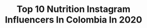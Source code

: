 ---
title: Top 10 Nutrition Instagram Influencers In Colombia In 2020
description: >-
  Find top nutrition Instagram influencers in Colombia in 2020. Most popular hashtags: #fitness #quedateencasa #nutricion #fit.
platform: Instagram
profiles:
  - username: "guerrerophysique"
    fullname: >-
      IFBB PRO David Guerrero
    location: "Colombia"
    followers: 175284
    engagement: 271
    commentsToLikes: 0.016536
    avatar: "https://scontent-amt2-1.cdninstagram.com/v/t51.2885-19/s320x320/80587915_752517211908932_1526059291096645632_n.jpg?_nc_ht=scontent-amt2-1.cdninstagram.com&_nc_ohc=sfgQdYNp1D0AX9kWCbD&oh=c22bd62b70f51fdfc86a15c3367fda33&oe=5EB65ACA"
    verified: false
    hashtags: "#sonrie, #girlpower, #menstyle, #couplegoals"
  - username: "reikinherrera"
    fullname: >-
      REIKIN HERRERA  CUENTA OFICIAL
    location: "Colombia"
    followers: 82298
    engagement: 251
    commentsToLikes: 0.011381
    avatar: "https://scontent-amt2-1.cdninstagram.com/v/t51.2885-19/s320x320/62253745_626772387733557_8888799281406803968_n.jpg?_nc_ht=scontent-amt2-1.cdninstagram.com&_nc_ohc=WQSlSEcL8J0AX87Uj1u&oh=6ca683b8d5b5d55627451f5b437a9d36&oe=5EB921EB"
    verified: false
    hashtags: "#hidroboliczero, #hydroboliczero, #generacionxpartapro, #liderazgo"
  - username: "anasanta24"
    fullname: >-
      Ana Santa Fitness & Lifestyle
    location: "Colombia"
    followers: 47902
    engagement: 114
    commentsToLikes: 0.061575
    avatar: "https://scontent-lhr8-1.cdninstagram.com/v/t51.2885-19/s320x320/29737088_1442668029171510_8922032991018942464_n.jpg?_nc_ht=scontent-lhr8-1.cdninstagram.com&_nc_ohc=y4Ws2nGMKy0AX8jNsmm&oh=7713c8363ba0677057ca303eb32bafb2&oe=5EBA7076"
    verified: false
    hashtags: "#fit, #fitrecipe, #cupcakes, #oatmeal"
  - username: "diegoggarcia1"
    fullname: >-
      IFBB PRO Diego García
    location: "Colombia"
    followers: 16988
    engagement: 339
    commentsToLikes: 0.018219
    avatar: "https://scontent-ams4-1.cdninstagram.com/v/t51.2885-19/s320x320/89833585_229518571571390_2100434265547210752_n.jpg?_nc_ht=scontent-ams4-1.cdninstagram.com&_nc_ohc=ey5tZGOvSPsAX_4KI71&oh=03cca1713ba466c0cb9caf0d857d6f6a&oe=5E9FB165"
    verified: false
    hashtags: "#newgoals, #mensphysique, #bodybuilding, #usa"
  - username: "santiagovalenciatrainer"
    fullname: >-
      Santi Valencia MasterTrainer®
    location: "Colombia"
    followers: 53769
    engagement: 70
    commentsToLikes: 0.011700
    avatar: "https://scontent-bos3-1.cdninstagram.com/v/t51.2885-19/s320x320/69278899_724612374664659_4005160078440136704_n.jpg?_nc_ht=scontent-bos3-1.cdninstagram.com&_nc_ohc=iyFQd6XZTpYAX_LN4Hb&oh=6854fb79104fa0c14f9e05e14768b453&oe=5EA90D6E"
    verified: false
    hashtags: "#tb, #day, #fit, #strong"
  - username: "karloslezama"
    fullname: >-
      Carlos Lezama | Nutricionista
    location: "Colombia"
    followers: 30491
    engagement: 197
    commentsToLikes: 0.083671
    avatar: "https://scontent-ams4-1.cdninstagram.com/v/t51.2885-19/s320x320/82574536_183777369493853_1105815278261895168_n.jpg?_nc_ht=scontent-ams4-1.cdninstagram.com&_nc_ohc=tOxP8qEWkewAX-O81FP&oh=2b4701cec107eefa3346621b8688c673&oe=5E85EEB8"
    verified: false
    hashtags: "#soyhakuna, #betaalaninatodoloquedebessaber, #betaalanina, #calor"
  - username: "kionna_janice"
    fullname: >-
      Kionna Janice
    location: "Colombia"
    followers: 5054
    engagement: 1135
    commentsToLikes: 0.024719
    avatar: "https://scontent-ams4-1.cdninstagram.com/v/t51.2885-19/s320x320/90094174_3031687230186144_3184114347517411328_n.jpg?_nc_ht=scontent-ams4-1.cdninstagram.com&_nc_ohc=nHG9LYATLx0AX9NiExS&oh=9672bd141761a46db30d96a7a6b40f0f&oe=5EB7BAA8"
    verified: false
    hashtags: "#curlyhair, #mybestsponsor, #gopdanceacademy, #collagenbeautybooster"
  - username: "leococinero"
    fullname: >-
      Leonardo Moran
    location: "Colombia"
    followers: 199743
    engagement: 123
    commentsToLikes: 0.030272
    avatar: "https://scontent-amt2-1.cdninstagram.com/v/t51.2885-19/s320x320/90089573_933218750465753_2762093785885179904_n.jpg?_nc_ht=scontent-amt2-1.cdninstagram.com&_nc_ohc=nZI2w6XAXtUAX99ABgG&oh=8467191e049098d0d7d7cd191750ddb5&oe=5EB7D698"
    verified: true
    hashtags: "#libros, #cocinafacil, #cook, #despertarespiritual"
  - username: "pameperez.p"
    fullname: >-
      Pame Perez
    location: "Colombia"
    followers: 20523
    engagement: 223
    commentsToLikes: 0.035403
    avatar: "https://scontent-bos3-1.cdninstagram.com/v/t51.2885-19/s320x320/77120161_2771993459532089_7336490924018499584_n.jpg?_nc_ht=scontent-bos3-1.cdninstagram.com&_nc_ohc=CweK4Tr_z6oAX8lsiPW&oh=f0d27770d7f4125d08ab8d20d600320f&oe=5EBB0479"
    verified: false
    hashtags: "#powerpopsbypameperez, #healthysnack, #tacotursday, #healthywaffles"
  - username: "rolando_posada"
    fullname: >-
      Rolando A. Posada F.
    location: "Colombia"
    followers: 8670
    engagement: 606
    commentsToLikes: 0.054835
    avatar: "https://scontent-lhr8-1.cdninstagram.com/v/t51.2885-19/s320x320/92289945_537802747149610_1382902533562826752_n.jpg?_nc_ht=scontent-lhr8-1.cdninstagram.com&_nc_ohc=IyoC01sllWEAX_q9xQF&oh=80ee9d56604e6936bbd484c69ec290df&oe=5EBAF398"
    verified: false
    hashtags: "#fearless, #true, #wecreatetheway, #farmacolog"
---